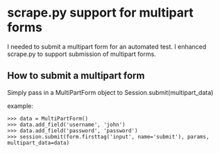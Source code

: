scrape.py support for multipart forms
=====================================

I needed to submit a multipart form for an automated test.  I enhanced scrape.py to support submission of multipart forms.

How to submit a multipart form
------------------------------
Simply pass in a MultiPartForm object to Session.submit(multipart_data)

example:

    >>> data = MultiPartForm()
    >>> data.add_field('username', 'john')
    >>> data.add_field('password', 'password')
    >>> session.submit(form.firsttag('input', name='submit'), params, multipart_data=data)
